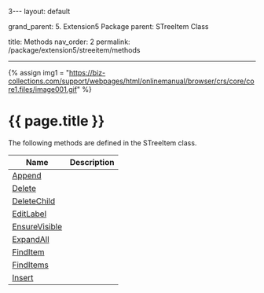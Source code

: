 3---
layout: default

grand_parent: 5. Extension5 Package
parent: STreeItem Class

title: Methods
nav_order: 2
permalink: /package/extension5/streeitem/methods

---
{% assign img1 = "https://biz-collections.com/support/webpages/html/onlinemanual/browser/crs/core/core1.files/image001.gif" %}


# {{ page.title }}

The following methods are defined in the STreeItem class.

|Name       |  Description   |
|----------	|----------------|
|[Append](/package/extension5/streeitem/methods/append) | |
|[Delete](/package/extension5/streeitem/methods/delete) | |
|[DeleteChild](/package/extension5/streeitem/methods/deletechild) | |
|[EditLabel](/package/extension5/streeitem/methods/editlabel) | |
|[EnsureVisible](/package/extension5/streeitem/methods/ensurevisible) | |
|[ExpandAll](/package/extension5/streeitem/methods/expandall) | |
|[FindItem](/package/extension5/streeitem/methods/finditem) | |
|[FindItems](/package/extension5/streeitem/methods/finditems) | |
|[Insert](/package/extension5/streeitem/methods/insert) | |